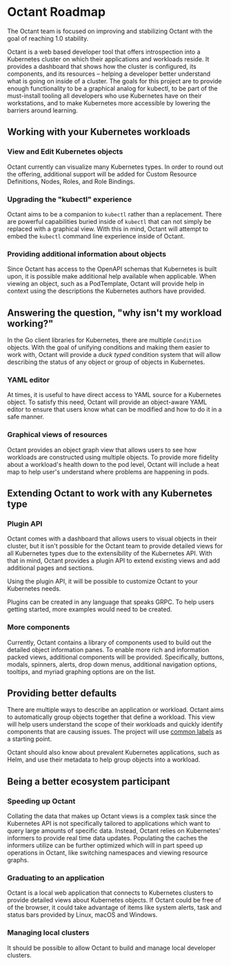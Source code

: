 # Octant Roadmap

The Octant team is focused on improving and stabilizing Octant with the goal of reaching 1.0 stability.

Octant is a web based developer tool that offers introspection into a Kubernetes cluster on which their applications and workloads reside. It provides a dashboard that shows how the cluster is configured, its components, and its resources – helping a developer better understand what is going on inside of a cluster. The goals for this project are to provide enough functionality to be a graphical analog for kubectl, to be part of the must-install tooling all developers who use Kubernetes have on their workstations, and to make Kubernetes more accessible by lowering the barriers around learning.

## Working with your Kubernetes workloads

### View and Edit Kubernetes objects

Octant currently can visualize many Kubernetes types. In order to round out the offering, additional support will be added for Custom Resource Definitions, Nodes, Roles, and Role Bindings.

### Upgrading the "kubectl" experience

Octant aims to be a companion to `kubectl` rather than a replacement. There are powerful capabilities buried inside of `kubectl` that can not simply be replaced with a graphical view. With this in mind, Octant will attempt to embed the `kubectl` command line experience inside of Octant. 

### Providing additional information about objects

Since Octant has access to the OpenAPI schemas that Kubernetes is built upon, it is possible make additional help available when applicable. When viewing an object, such as a PodTemplate, Octant will provide help in context using the descriptions the Kubernetes authors have provided.

## Answering the question, "why isn't my workload working?"

In the Go client libraries for Kubernetes, there are multiple `Condition` objects. With the goal of unifying conditions and making them easier to work with, Octant will provide a _duck typed_ condition system that will allow describing the status of any object or group of objects in Kubernetes.

### YAML editor

At times, it is useful to have direct access to YAML source for a Kubernetes object. To satisfy this need, Octant will provide an object-aware YAML editor to ensure that users know what can be modified and how to do it in a safe manner.

### Graphical views of resources

Octant provides an object graph view that allows users to see how workloads are constructed using multiple objects. To provide more fidelity about a workload's health down to the pod level, Octant will include a heat map to help user's understand where problems are happening in pods.

## Extending Octant to work with any Kubernetes type

### Plugin API

Octant comes with a dashboard that allows users to visual objects in their cluster, but it isn't possible for the Octant team to provide detailed views for all Kubernetes types due to the extensibility of the Kubernetes API. With that in mind, Octant provides a plugin API to extend existing views and add additional pages and sections.

Using the plugin API, it will be possible to customize Octant to your Kubernetes needs.

Plugins can be created in any language that speaks GRPC. To help users getting started, more examples would need to be created.

### More components

Currently, Octant contains a library of components used to build out the detailed object information panes. To enable more rich and information packed views, additional components will be provided. Specifically, buttons, modals, spinners, alerts, drop down menus, additional navigation options, tooltips, and myriad graphing options are on the list.

## Providing better defaults

There are multiple ways to describe an application or workload. Octant aims to automatically group objects together that define a workload. This view will help users understand the scope of their workloads and quickly identify components that are causing issues. The project will use [common labels](https://kubernetes.io/docs/concepts/overview/working-with-objects/common-labels/) as a starting point.

Octant should also know about prevalent Kubernetes applications, such as Helm, and use their metadata to help group objects into a workload. 

## Being a better ecosystem participant

### Speeding up Octant

Collating the data that makes up Octant views is a complex task since the Kubernetes API is not specifically tailored to applications which want to query large amounts of specific data. Instead, Octant relies on Kubernetes' informers to provide real time data updates. Populating the caches the informers utilize can be further optimized which will in part speed up operations in Octant, like switching namespaces and viewing resource graphs. 

### Graduating to an application

Octant is a local web application that connects to Kubernetes clusters to provide detailed views about Kubernetes objects. If Octant could be free of of the browser, it could take advantage of items like system alerts, task and status bars provided by Linux, macOS and Windows. 

### Managing local clusters

It should be possible to allow Octant to build and manage local developer clusters.
